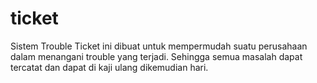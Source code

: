 # ticket
Sistem Trouble Ticket ini dibuat untuk mempermudah suatu perusahaan dalam menangani trouble yang terjadi.
Sehingga semua masalah dapat tercatat dan dapat di kaji ulang dikemudian hari.
